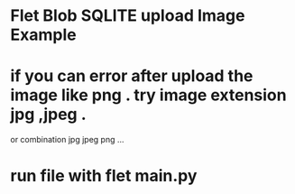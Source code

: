 # Flet Blob SQLITE upload Image Example

# if you can error after upload the image like png . try image extension jpg ,jpeg .
or combination jpg jpeg png ...

# run file with flet main.py
